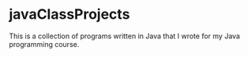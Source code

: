 # javaClassProjects
This is a collection of programs written in Java that I wrote for my Java programming course.
